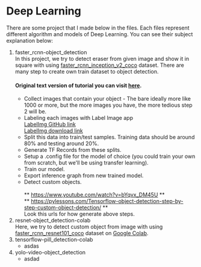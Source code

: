 # Deep Learning
There are some project that I made below in the files. Each files represent different algorithm and models of Deep Learning. You can see their subject explanation below: 
1. faster_rcnn-object_detection
<br>In this project, we try to detect eraser from given image and show it in square with using [faster_rcnn_inception_v2_coco](https://github.com/tensorflow/models/blob/master/research/object_detection/g3doc/detection_model_zoo.md) dataset. There are many step to create own train dataset to object detection. 
     #### Original text version of tutorial you can visit [here](http://pylessons.com/Tensorflow-object-detection-step-by-step-custom-object-detection/).
     - Collect images that contain your object - The bare ideally more like 1000 or more, but the more images you have, the more tedious step 2 will be. 
     - Labeling each images with Label Image app
     <br>[LabelImg GitHub link](https://github.com/tzutalin/labelImg) 
     <br>[LabelImg download link](https://www.dropbox.com/s/tq7zfrcwl44vxan/windows_v1.6.0.zip?dl=1)
     - Split this data into train/test samples. Training data should be around 80% and testing around 20%.
     - Generate TF Records from these splits.
     - Setup a .config file for the model of choice (you could train your own from scratch, but we'll be using transfer learning).
     - Train our model.
     - Export inference graph from new trained model.
     - Detect custom objects.
     <br><br>** https://www.youtube.com/watch?v=bYqvx_DM45U ** 
     <br>** https://pylessons.com/Tensorflow-object-detection-step-by-step-custom-object-detection/ **
     <br>Look this urls for how generate above steps.
2. resnet-object_detection-colab
<br>Here, we try to detect custom object from image with using [faster_rcnn_resnet101_coco](https://github.com/tensorflow/models/blob/master/research/object_detection/g3doc/detection_model_zoo.md) dataset on [Google Colab](https://colab.research.google.com/notebooks/welcome.ipynb#recent=true).
3. tensorflow-pill_detection-colab
   - asdas
4. yolo-video-object_detection
   - asdad
